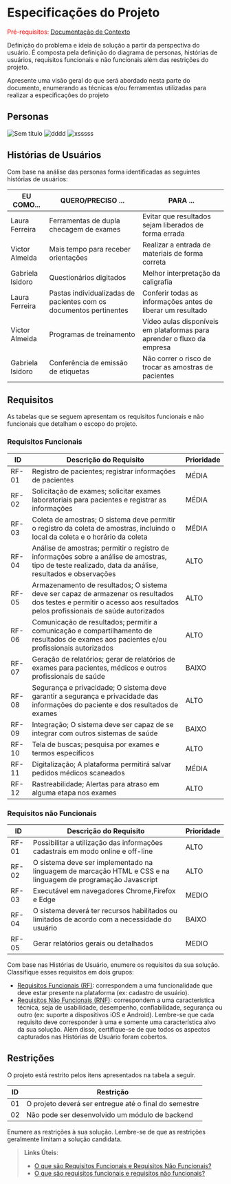 # Especificações do Projeto

<span style="color:red">Pré-requisitos: <a href="1-Documentação de Contexto.md"> Documentação de Contexto</a></span>

Definição do problema e ideia de solução a partir da perspectiva do usuário. É composta pela definição do  diagrama de personas, histórias de usuários, requisitos funcionais e não funcionais além das restrições do projeto.

Apresente uma visão geral do que será abordado nesta parte do documento, enumerando as técnicas e/ou ferramentas utilizadas para realizar a especificações do projeto

## Personas

![Sem título](https://user-images.githubusercontent.com/128416021/229384565-f69510b7-2377-4b8b-a0c1-679cbe3ae736.png)
![dddd](https://user-images.githubusercontent.com/128416021/229384669-1b05d47f-0530-4837-8f96-f0f25c13bf22.png)
![xsssss](https://user-images.githubusercontent.com/128416021/229384672-ebdfbc63-2e9c-4d10-ab86-15dfe5bfa051.png)


## Histórias de Usuários



Com base na análise das personas forma identificadas as seguintes histórias de usuários:

|EU COMO...                  | QUERO/PRECISO ...                       |PARA ...                                                                             |
|----------------------------|-----------------------------------------|-------------------------------------------------------------------------------------|
|Laura Ferreira              |Ferramentas de dupla checagem de exames                           |Evitar que resultados sejam liberados de forma errada       |
|Victor Almeida              |Mais tempo para receber orientações                               |Realizar a entrada de materiais de forma correta            |
|Gabriela Isidoro            |Questionários digitados                                           |	Melhor interpretação da caligrafia                         |
|Laura Ferreira     	        |Pastas individualizadas de pacientes com os documentos pertinentes|	Conferir todas as informações antes de liberar um resultado|
|Victor Almeida              |Programas de treinamento       	                      |Vídeo aulas disponíveis em plataformas para aprender o fluxo da empresa |
|Gabriela Isidoro            |	Conferência de emissão de etiquetas                              |	Não correr o risco de trocar as amostras de pacientes      |


## Requisitos

As tabelas que se seguem apresentam os requisitos funcionais e não funcionais que detalham o escopo do projeto.

### Requisitos Funcionais

|ID    | Descrição do Requisito  | Prioridade |
|------|-----------------------------------------|----|
|RF-01 | Registro de pacientes; registrar informações de pacientes | MÉDIA | 
|RF-02 | Solicitação de exames; solicitar exames laboratoriais para pacientes e registrar as informações   | MÉDIA |
|RF-03 | Coleta de amostras; O sistema deve permitir o registro da coleta de amostras, incluindo o local da coleta e o horário da coleta | MÉDIA |
|RF-04 |	Análise de amostras; permitir o registro de informações sobre a análise de amostras, tipo de teste realizado, data da análise, resultados e observações| ALTO |
|RF-05 |	Armazenamento de resultados; O sistema deve ser capaz de armazenar os resultados dos testes e permitir o acesso aos resultados pelos profissionais de saúde autorizados| ALTO |
|RF-06 |Comunicação de resultados; permitir a comunicação e compartilhamento de resultados de exames aos pacientes e/ou profissionais autorizados| ALTO |
|RF-07 |Geração de relatórios; gerar de relatórios de exames para pacientes, médicos e outros profissionais de saúde| BAIXO |
|RF-08 |Segurança e privacidade; O sistema deve garantir a segurança e privacidade das informações do paciente e dos resultados de exames| ALTO |
|RF-09 |Integração; O sistema deve ser capaz de se integrar com outros sistemas de saúde| BAIXO |
|RF-10 |Tela de buscas; pesquisa por exames e termos específicos| ALTO |
|RF-11 |Digitalização; A plataforma permitirá salvar pedidos médicos scaneados|MÉDIA |
|RF-12 |Rastreabilidade; Alertas para atraso em alguma etapa nos exames| ALTO |




### Requisitos não Funcionais

|ID     | Descrição do Requisito                                                         |Prioridade                         |
|-------|--------------------------------------------------------------------------------|-----------------------------------|
|RF-01  |	Possibilitar a utilização das informações cadastrais em modo online e off-line |	ALTO |
|RF-02	 |O sistema deve ser implementado na linguagem de marcação HTML e CSS e na linguagem de programação Javascript |	ALTO |
|RF-03	 |Executável em navegadores Chrome,Firefox e Edge |	MEDIO |
|RF-04	 |O sistema deverá ter recursos habilitados ou limitados de acordo com a necessidade do usuário |	BAIXO |
|RF-05  |Gerar relatórios gerais ou detalhados |	MEDIO |


Com base nas Histórias de Usuário, enumere os requisitos da sua solução. Classifique esses requisitos em dois grupos:

- [Requisitos Funcionais
 (RF)](https://pt.wikipedia.org/wiki/Requisito_funcional):
 correspondem a uma funcionalidade que deve estar presente na
  plataforma (ex: cadastro de usuário).
- [Requisitos Não Funcionais
  (RNF)](https://pt.wikipedia.org/wiki/Requisito_n%C3%A3o_funcional):
  correspondem a uma característica técnica, seja de usabilidade,
  desempenho, confiabilidade, segurança ou outro (ex: suporte a
  dispositivos iOS e Android).
Lembre-se que cada requisito deve corresponder à uma e somente uma
característica alvo da sua solução. Além disso, certifique-se de que
todos os aspectos capturados nas Histórias de Usuário foram cobertos.

## Restrições

O projeto está restrito pelos itens apresentados na tabela a seguir.

|ID| Restrição                                             |
|--|-------------------------------------------------------|
|01| O projeto deverá ser entregue até o final do semestre |
|02| Não pode ser desenvolvido um módulo de backend        |


Enumere as restrições à sua solução. Lembre-se de que as restrições geralmente limitam a solução candidata.

> **Links Úteis**:
> - [O que são Requisitos Funcionais e Requisitos Não Funcionais?](https://codificar.com.br/requisitos-funcionais-nao-funcionais/)
> - [O que são requisitos funcionais e requisitos não funcionais?](https://analisederequisitos.com.br/requisitos-funcionais-e-requisitos-nao-funcionais-o-que-sao/)
